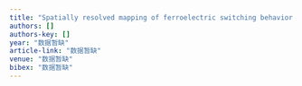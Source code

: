 ```yaml
---
title: "Spatially resolved mapping of ferroelectric switching behavior in self-assembled multiferroic nanostructures: strain, size, and interface effects"
authors: []
authors-key: []
year: "数据暂缺"
article-link: "数据暂缺"
venue: "数据暂缺"
bibex: "数据暂缺"
---
```

